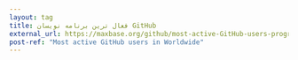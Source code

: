 ```yaml
---
layout: tag
title: فعال ترین برنامه نویسان GitHub
external_url: https://maxbase.org/github/most-active-GitHub-users-programmers-developers-in-Worldwide/fa/
post-ref: "Most active GitHub users in Worldwide"
---
```

